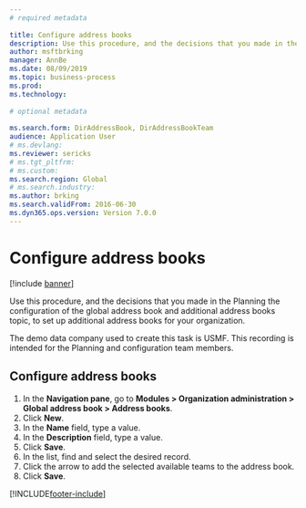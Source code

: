 ```yaml
--- 
# required metadata 
 
title: Configure address books
description: Use this procedure, and the decisions that you made in the Planning the configuration of the global address book and additional address books topic, to set up additional address books for your organization. 
author: msftbrking 
manager: AnnBe 
ms.date: 08/09/2019
ms.topic: business-process 
ms.prod:  
ms.technology:  
 
# optional metadata 
 
ms.search.form: DirAddressBook, DirAddressBookTeam   
audience: Application User 
# ms.devlang:  
ms.reviewer: sericks
# ms.tgt_pltfrm:  
# ms.custom:  
ms.search.region: Global
# ms.search.industry: 
ms.author: brking
ms.search.validFrom: 2016-06-30 
ms.dyn365.ops.version: Version 7.0.0 
---
```

# Configure address books

[!include [banner](../../includes/banner.md)]

Use this procedure, and the decisions that you made in the Planning the configuration of the global address book and additional address books topic, to set up additional address books for your organization.

The demo data company used to create this task is USMF. This recording is intended for the Planning and configuration team members.


## Configure address books
1. In the **Navigation pane**, go to **Modules > Organization administration > Global address book > Address books**.
2. Click **New**.
3. In the **Name** field, type a value.
4. In the **Description** field, type a value.
5. Click **Save**.
6. In the list, find and select the desired record.
7. Click the arrow to add the selected available teams to the address book.
8. Click **Save**.



[!INCLUDE[footer-include](../../../../includes/footer-banner.md)]